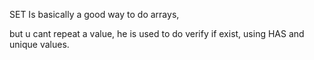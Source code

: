 SET Is basically a good way to do arrays,

but u cant repeat a value, he is used to do verify if exist, using HAS
and unique values.
